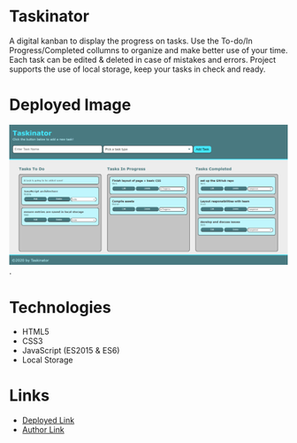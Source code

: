 # Taskinator
A digital kanban to display the progress on tasks. Use the To-do/In Progress/Completed collumns to organize and make better use of your time. Each task can be edited & deleted in case of mistakes and errors. Project supports the use of local storage, keep your tasks in check and ready.

# Deployed Image
![Taskinator](./assets/images/webpage.PNG "Taskinator in action, stay organized").

# Technologies
* HTML5
* CSS3
* JavaScript (ES2015 & ES6)
* Local Storage

# Links
* [Deployed Link](https://alu1868.github.io/Taskinator/)
* [Author Link](https://github.com/alu1868)
